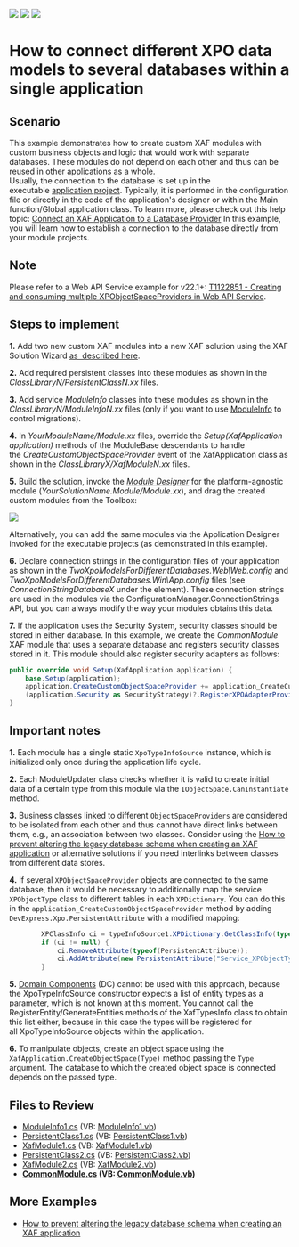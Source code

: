 <!-- default badges list -->
![](https://img.shields.io/endpoint?url=https://codecentral.devexpress.com/api/v1/VersionRange/128588378/21.2.2%2B)
[![](https://img.shields.io/badge/Open_in_DevExpress_Support_Center-FF7200?style=flat-square&logo=DevExpress&logoColor=white)](https://supportcenter.devexpress.com/ticket/details/E4896)
[![](https://img.shields.io/badge/📖_How_to_use_DevExpress_Examples-e9f6fc?style=flat-square)](https://docs.devexpress.com/GeneralInformation/403183)
<!-- default badges end -->

# How to connect different XPO data models to several databases within a single application

## Scenario

This example demonstrates how to create custom XAF modules with custom business objects and logic that would work with separate databases. These modules do not depend on each other and thus can be reused in other applications as a whole.  
Usually, the connection to the database is set up in the executable [application project](http://documentation.devexpress.com/#Xaf/CustomDocument2569). Typically, it is performed in the configuration file or directly in the code of the application's designer or within the Main function/Global application class. To learn more, please check out this help topic: [Connect an XAF Application to a Database Provider](http://documentation.devexpress.com/#Xaf/CustomDocument3155) In this example, you will learn how to establish a connection to the database directly from your module projects.

## Note
Please refer to a Web API Service example for v22.1+: [T1122851 - Creating and consuming multiple XPObjectSpaceProviders in Web API Service](https://supportcenter.devexpress.com/internal/ticket/details/T1122851).


## Steps to implement

**1.** Add two new custom XAF modules into a new XAF solution using the XAF Solution Wizard [as  described here](https://docs.devexpress.com/eXpressAppFramework/118046/application-shell-and-base-infrastructure/application-solution-components/modules).

**2.** Add required persistent classes into these modules as shown in the _ClassLibraryN/PersistentClassN.xx_ files.

**3.** Add service _ModuleInfo_ classes into these modules as shown in the _ClassLibraryN/ModuleInfoN.xx_ files (only if you want to use [ModuleInfo](https://docs.devexpress.com/eXpressAppFramework/112795/deployment/update-application-and-database-versions-using-the-module-info-table/) to control migrations).

**4.** In _YourModuleName/Module.xx_ files, override the _Setup(XafApplication application)_ methods of the ModuleBase descendants to handle the _CreateCustomObjectSpaceProvider_ event of the XafApplication class as shown in the _ClassLibraryX/XafModuleN.xx_ files.

**5.** Build the solution, invoke the [_Module Designer_](https://docs.devexpress.com/eXpressAppFramework/112828/installation-upgrade-version-history/visual-studio-integration/module-designer) for the platform-agnostic module (_YourSolutionName.Module/Module.xx_), and drag the created custom modules from the Toolbox:

![](https://raw.githubusercontent.com/DevExpress-Examples/how-to-connect-different-xpo-data-models-to-several-databases-within-a-single-application-e4896/13.2.9+/media/95572a4e-4ac0-4852-bdd4-de411b72df28.png)

Alternatively, you can add the same modules via the Application Designer invoked for the executable projects (as demonstrated in this example).

**6.** Declare connection strings in the configuration files of your application as shown in the _TwoXpoModelsForDifferentDatabases.Web\Web.config_ and _TwoXpoModelsForDifferentDatabases.Win\App.config_ files (see _ConnectionStringDatabaseX_ under the element). These connection strings are used in the modules via the ConfigurationManager.ConnectionStrings API, but you can always modify the way your modules obtains this data.

**7.** If the application uses the Security System, security classes should be stored in either database. In this example, we create the *CommonModule* XAF module that uses a separate database and registers security classes stored in it. This module should also register security adapters as follows:

```cs
public override void Setup(XafApplication application) {
    base.Setup(application);
    application.CreateCustomObjectSpaceProvider += application_CreateCustomObjectSpaceProvider;
    (application.Security as SecurityStrategy)?.RegisterXPOAdapterProviders(new SecurityPermissionsProviderDefault(application));
}
```

  

## Important notes

**1.** Each module has a single static `XpoTypeInfoSource` instance, which is initialized only once during the application life cycle.

**2.** Each ModuleUpdater class checks whether it is valid to create initial data of a certain type from this module via the `IObjectSpace.CanInstantiate` method.

**3.** Business classes linked to different `ObjectSpaceProviders` are considered to be isolated from each other and thus cannot have direct links between them, e.g., an association between two classes. Consider using the [How to prevent altering the legacy database schema when creating an XAF application](https://github.com/DevExpress-Examples/XAF_how-to-prevent-altering-the-legacy-database-schema-when-creating-an-xaf-application-e1150) or alternative solutions if you need interlinks between classes from different data stores.

**4.** If several `XPObjectSpaceProvider` objects are connected to the same database, then it would be necessary to additionally map the service `XPObjectType` class to different tables in each `XPDictionary`. You can do this in the `application_CreateCustomObjectSpaceProvider` method by adding `DevExpress.Xpo.PersistentAttribute` with a modified mapping:

```cs
        XPClassInfo ci = typeInfoSource1.XPDictionary.GetClassInfo(typeof(XPObjectType));
        if (ci != null) {
            ci.RemoveAttribute(typeof(PersistentAttribute));
            ci.AddAttribute(new PersistentAttribute("Service_XPObjectType1"));
        }
```

**5.** [Domain Components](https://docs.devexpress.com/eXpressAppFramework/113663/concepts/business-model-design/business-model-design-with-xpo/domain-components/domain-components-overview?v=18.2) (DC) cannot be used with this approach, because the XpoTypeInfoSource constructor expects a list of entity types as a parameter, which is not known at this moment. You cannot call the RegisterEntity/GenerateEntities methods of the XafTypesInfo class to obtain this list either, because in this case the types will be registered for all XpoTypeInfoSource objects within the application.

**6.** To manipulate objects, create an object space using the `XafApplication.CreateObjectSpace(Type)` method passing the `Type` argument. The database to which the created object space is connected depends on the passed type.

## Files to Review

* [ModuleInfo1.cs](./CS/EFCore/ClassLibrary1/ModuleInfo1.cs) (VB: [ModuleInfo1.vb](./VB/ClassLibrary1/ModuleInfo1.vb))
* [PersistentClass1.cs](./CS/EFCore/ClassLibrary1/PersistentClass1.cs) (VB: [PersistentClass1.vb](./VB/ClassLibrary1/PersistentClass1.vb))
* [XafModule1.cs](./CS/EFCore/ClassLibrary1/XafModule1.cs) (VB: [XafModule1.vb](./VB/ClassLibrary1/XafModule1.vb))
* [PersistentClass2.cs](./CS/EFCore/ClassLibrary2/PersistentClass2.cs) (VB: [PersistentClass2.vb](./VB/ClassLibrary2/PersistentClass2.vb))
* [XafModule2.cs](./CS/EFCore/ClassLibrary2/XafModule2.cs) (VB: [XafModule2.vb](./VB/ClassLibrary2/XafModule2.vb))
* **[CommonModule.cs](./CS/EFCore/CommonModule/CommonModule.cs) (VB: [CommonModule.vb](./VB/CommonModule/CommonModule.vb))**

## More Examples

- [How to prevent altering the legacy database schema when creating an XAF application](https://github.com/DevExpress-Examples/XAF_how-to-prevent-altering-the-legacy-database-schema-when-creating-an-xaf-application-e1150)
